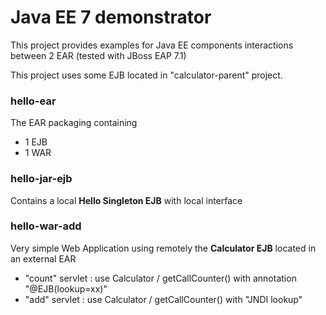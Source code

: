 # Java EE 7 demonstrator

This project provides examples for Java EE components interactions 
between 2 EAR  (tested with JBoss EAP 7.1)

This project uses some EJB located in "calculator-parent" project.


### hello-ear
The EAR packaging containing 
- 1 EJB
- 1 WAR 


### hello-jar-ejb
Contains a local **Hello Singleton EJB**  with local interface


### hello-war-add
Very simple Web Application using remotely the **Calculator EJB** located in an external EAR
-  "count" servlet : use Calculator / getCallCounter() with annotation "@EJB(lookup=xx)"
-  "add" servlet : use Calculator / getCallCounter() with "JNDI lookup"
